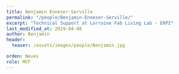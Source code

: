 ```yaml
---
title: Benjamin Enneser-Serville
permalink: "/people/Benjamin-Enneser-Serville/"
excerpt: "Technical Support at Lorraine Fab Living Lab - ERPI"
last_modified_at: 2019-04-08
author: Benjamin
header:
  teaser: /assets/images/people/Benjamin.jpg

orden: Neves
role: MCF
---
```



